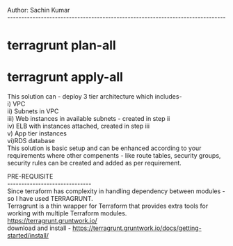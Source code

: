 Author: Sachin Kumar </br>
------------------------------------------------------------------------------</br>

# terragrunt plan-all </br>
# terragrunt apply-all </br>

This solution can - deploy 3 tier architecture which includes- </br>
  i) VPC </br>
  ii) Subnets in VPC </br>
  iii) Web instances in available subnets - created in step ii </br>
  iv) ELB with instances attached, created in step iii </br>
  v) App tier instances </br>
  vi)RDS database </br>
This solution is basic setup and can be enhanced according to your requirements where other compenents - like route tables, security groups, security rules can be created and added as per requirement. </br>

PRE-REQUISITE</br>
------------------------------ </br>
Since terraform has complexity in handling dependency between modules - so I have used TERRAGRUNT. </br>
Terragrunt is a thin wrapper for Terraform that provides extra tools for working with multiple Terraform modules.</br>
https://terragrunt.gruntwork.io/ </br>
download and install - https://terragrunt.gruntwork.io/docs/getting-started/install/ <br>
</br>
